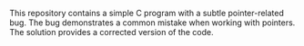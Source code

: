 This repository contains a simple C program with a subtle pointer-related bug. The bug demonstrates a common mistake when working with pointers. The solution provides a corrected version of the code.